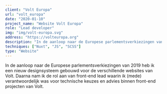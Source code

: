 ```yaml
---
client: "Volt Europa"
url: "volt_europa"
date: "2020-01-10"
project_name: "Website Volt Europa"
role: "Lead developer"
img: "img/volt-europa.svg"
address: "https://volteuropa.org"
description: "In de aanloop naar de Europese parlementsverkiezingen van 2019 heb ik een nieuw designsysteem gebouwd voor de verschillende websites van Volt."
techniques: ["Nuxt", "JS", "SCSS"]
type: "Website"
---
```


In de aanloop naar de Europese parlementsverkiezingen van 2019 heb ik een nieuw designsysteem gebouwd voor de verschillende websites van Volt.
Daarna nam ik de rol aan van front-end lead waarin ik (mede) verantwoordelijk was voor technische keuzes en advies binnen front-end projecten van Volt.
